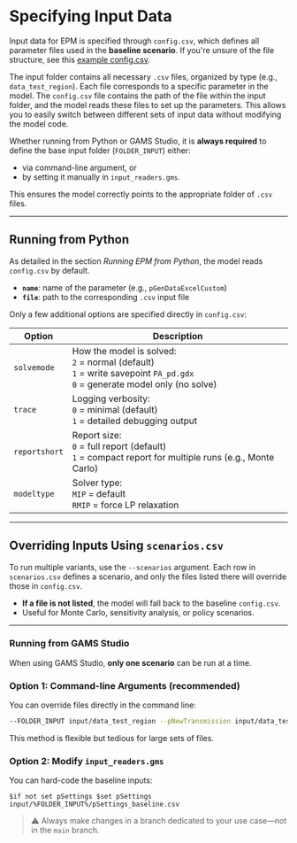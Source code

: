 # Specifying Input Data

Input data for EPM is specified through `config.csv`, which defines all parameter files used in the **baseline scenario**.
If you're unsure of the file structure, see this [example config.csv](https://github.com/ESMAP-World-Bank-Group/EPM/blob/features/epm/input/data_test_region/config.csv).

The input folder contains all necessary `.csv` files, organized by type (e.g., `data_test_region`). Each file corresponds to a specific parameter in the model.
The `config.csv` file contains the path of the file within the input folder, and the model reads these files to set up the parameters. This allows you to easily switch between different sets of input data without modifying the model code.

Whether running from Python or GAMS Studio, it is **always required** to define the base input folder (`FOLDER_INPUT`) either:
- via command-line argument, or
- by setting it manually in `input_readers.gms`.

This ensures the model correctly points to the appropriate folder of `.csv` files.

---

## Running from Python

As detailed in the section *Running EPM from Python*, the model reads `config.csv` by default.

- **`name`**: name of the parameter (e.g., `pGenDataExcelCustom`)
- **`file`**: path to the corresponding `.csv` input file

Only a few additional options are specified directly in `config.csv`:

| Option         | Description                                                                 |
|----------------|-----------------------------------------------------------------------------|
| `solvemode`    | How the model is solved:<br> `2` = normal (default)<br> `1` = write savepoint `PA_pd.gdx`<br> `0` = generate model only (no solve) |
| `trace`        | Logging verbosity:<br> `0` = minimal (default)<br> `1` = detailed debugging output |
| `reportshort`  | Report size:<br> `0` = full report (default)<br> `1` = compact report for multiple runs (e.g., Monte Carlo) |
| `modeltype`    | Solver type:<br> `MIP` = default<br> `RMIP` = force LP relaxation |

---

## Overriding Inputs Using `scenarios.csv`

To run multiple variants, use the `--scenarios` argument. Each row in `scenarios.csv` defines a scenario, and only the files listed there will override those in `config.csv`.

- **If a file is not listed**, the model will fall back to the baseline `config.csv`.
- Useful for Monte Carlo, sensitivity analysis, or policy scenarios.

---

### Running from GAMS Studio

When using GAMS Studio, **only one scenario** can be run at a time.

### Option 1: Command-line Arguments (recommended)
You can override files directly in the command line:
```sh
--FOLDER_INPUT input/data_test_region --pNewTransmission input/data_test_region/trade/pNewTransmission.csv
```
This method is flexible but tedious for large sets of files.

### Option 2: Modify `input_readers.gms`
You can hard-code the baseline inputs:
```gams
$if not set pSettings $set pSettings input/%FOLDER_INPUT%/pSettings_baseline.csv
```

> ⚠️ Always make changes in a branch dedicated to your use case—not in the `main` branch.




